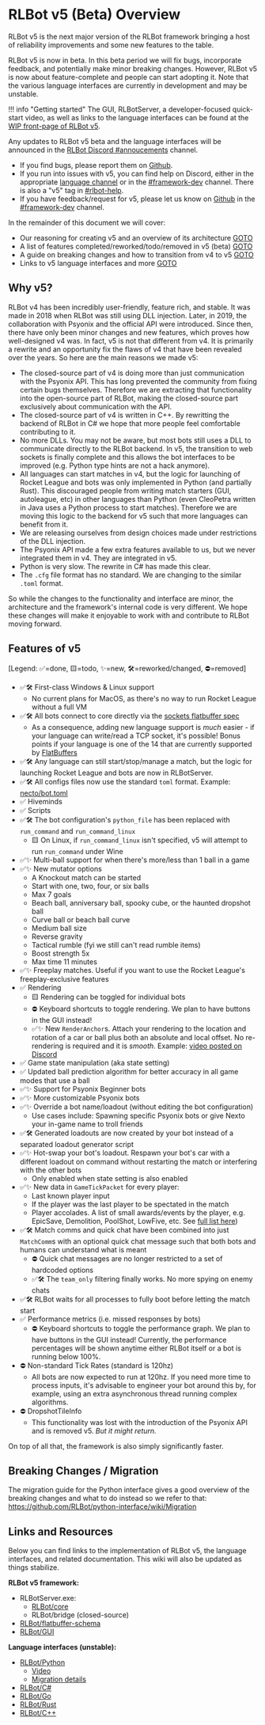 # RLBot v5 (Beta) Overview

RLBot v5 is the next major version of the RLBot framework bringing a host of reliability improvements and some new features to the table.

RLBot v5 is now in beta.
In this beta period we will fix bugs, incorporate feedback, and potentially make minor breaking changes.
However, RLBot v5 is now about feature-complete and people can start adopting it.
Note that the various language interfaces are currently in development and may be unstable.

!!! info "Getting started"
    The GUI, RLBotServer, a developer-focused quick-start video, as well as links to the language interfaces can be found at the [WIP front-page of RLBot v5](https://rlbot.org/v5/).

Any updates to RLBot v5 beta and the language interfaces will be announced in the [RLBot Discord #annoucements](https://discord.com/channels/348658686962696195/352588748401410049) channel.

- If you find bugs, please report them on [Github](https://github.com/RLBot/core/issues).
- If you run into issues with v5, you can find help on Discord, either in the appropriate [language channel](https://discord.com/channels/348658686962696195/446761380654219264) or in the [#framework-dev](https://discord.com/channels/348658686962696195/423167304956903428) channel.
  There is also a "v5" tag in [#rlbot-help](https://discord.com/channels/348658686962696195/1046893399149641799).
- If you have feedback/request for v5, please let us know on [Github](https://github.com/RLBot/core/issues) in the [#framework-dev](https://discord.com/channels/348658686962696195/423167304956903428) channel.

In the remainder of this document we will cover:

- Our reasoning for creating v5 and an overview of its architecture [GOTO](#why-v5)
- A list of features completed/reworked/todo/removed in v5 (beta) [GOTO](#features-of-v5)
- A guide on breaking changes and how to transition from v4 to v5 [GOTO](#breaking-changes-migration)
- Links to v5 language interfaces and more [GOTO](#links-and-resources)

## Why v5?

RLBot v4 has been incredibly user-friendly, feature rich, and stable.
It was made in 2018 when RLBot was still using DLL injection.
Later, in 2019, the collaboration with Psyonix and the official API were introduced.
Since then, there have only been minor changes and new features, which proves how well-designed v4 was.
In fact, v5 is not that different from v4.
It is primarily a rewrite and an opportunity fix the flaws of v4 that have been revealed over the years.
So here are the main reasons we made v5:

- The closed-source part of v4 is doing more than just communication with the Psyonix API.
  This has long prevented the community from fixing certain bugs themselves.
  Therefore we are extracting that functionality into the open-source part of RLBot, making the closed-source part exclusively about communication with the API.
- The closed-source part of v4 is written in C++.
  By rewritting the backend of RLBot in C# we hope that more people feel comfortable contributing to it.
- No more DLLs. You may not be aware, but most bots still uses a DLL to communicate directly to the RLBot backend.
  In v5, the transition to web sockets is finally complete and this allows the bot interfaces to be improved (e.g. Python type hints are not a hack anymore).
- All languages can start matches in v4, but the logic for launching of Rocket League and bots was only implemented in Python (and partially Rust).
  This discouraged people from writing match starters (GUI, autoleague, etc) in other languages than Python (even CleoPetra written in Java uses a Python process to start matches).
  Therefore we are moving this logic to the backend for v5 such that more languages can benefit from it.
- We are releasing ourselves from design choices made under restrictions of the DLL injection.
- The Psyonix API made a few extra features available to us, but we never integrated them in v4. They are integrated in v5.
- Python is very slow. The rewrite in C# has made this clear.
- The `.cfg` file format has no standard. We are changing to the similar `.toml` format.

So while the changes to the functionality and interface are minor, the architecture and the framework's internal code is very different.
We hope these changes will make it enjoyable to work with and contribute to RLBot moving forward.


## Features of v5

[Legend: ✅=done, 🟨=todo, ✨=new, 🛠=reworked/changed, ⛔=removed]

- ✅🛠 First-class Windows & Linux support
    - No current plans for MacOS, as there's no way to run Rocket League without a full VM
- ✅🛠 All bots connect to core directly via the [sockets flatbuffer spec](https://github.com/RLBot/flatbuffers-schema)
    - As a consequence, adding new language support is _much_ easier - if your language can write/read
    a TCP socket, it's possible! Bonus points if your language is one of the 14 that are currently supported
    by [FlatBuffers](https://flatbuffers.dev/usergroup0.html)
- ✅🛠 Any language can still start/stop/manage a match, but the logic for launching Rocket League and bots are now in RLBotServer.
- ✅🛠 All configs files now use the standard `toml` format.
    Example: [necto/bot.toml](https://github.com/RLBot/python-interface/blob/master/tests/necto/bot.toml)
- ✅ Hiveminds
- ✅ Scripts
- ✅🛠 The bot configuration's `python_file` has been replaced with `run_command` and `run_command_linux`
    - 🟨 On Linux, if `run_command_linux` isn't specified, v5 will attempt to run `run_command` under Wine
- ✅✨ Multi-ball support for when there's more/less than 1 ball in a game
- ✅✨ New mutator options
    - A Knockout match can be started
    - Start with one, two, four, or six balls
    - Max 7 goals
    - Beach ball, anniversary ball, spooky cube, or the haunted dropshot ball
    - Curve ball or beach ball curve
    - Medium ball size
    - Reverse gravity
    - Tactical rumble (fyi we still can't read rumble items)
    - Boost strength 5x
    - Max time 11 minutes
- ✅✨ Freeplay matches. Useful if you want to use the Rocket League's freeplay-exclusive features
- ✅ Rendering
    - 🟨 Rendering can be toggled for individual bots
    - ⛔ Keyboard shortcuts to toggle rendering. We plan to have buttons in the GUI instead!
    - ✅✨ New `RenderAnchor`s. Attach your rendering to the location and rotation of a car or ball
    plus both an absolute and local offset. No re-rendering is required and it is _smooth_.
    Example: [video posted on Discord](https://discord.com/channels/348658686962696195/423167304956903428/1254229014084714577)
- ✅ Game state manipulation (aka state setting)
- ✅ Updated ball prediction algorithm for better accuracy in all game modes that use a ball
- ✅✨ Support for Psyonix Beginner bots
- ✅✨ More customizable Psyonix bots
- ✅✨ Override a bot name/loadout (without editing the bot configuration)
    - Use cases include: Spawning specific Psyonix bots or give Nexto your in-game name to troll friends
- ✅🛠 Generated loadouts are now created by your bot instead of a separated loadout generator script
- ✅✨ Hot-swap your bot's loadout. Respawn your bot's car with a different loadout on command without
    restarting the match or interfering with the other bots
    - Only enabled when state setting is also enabled
- ✅✨ New data in `GameTickPacket` for every player:
    - Last known player input
    - If the player was the last player to be spectated in the match
    - Player accolades. A list of small awards/events by the player, e.g. EpicSave, Demolition, PoolShot, LowFive, etc.
    See [full list here](https://github.com/RLBot/flatbuffers-schema/blob/a5fe1788238ba8014d6fa8da3cf554b76fe48c93/rlbot.fbs#L148-L160))
- ✅🛠 Match comms and quick chat have been combined into just `MatchComm`s with an optional quick chat
    message such that both bots and humans can understand what is meant
    - ⛔ Quick chat messages are no longer restricted to a set of hardcoded options
    - ✅🛠 The `team_only` filtering finally works. No more spying on enemy chats
- ✅🛠 RLBot waits for all processes to fully boot before letting the match start
- ✅ Performance metrics (i.e. missed responses by bots)
    - ⛔ Keyboard shortcuts to toggle the performance graph. We plan to have buttons in the GUI instead!
    Currently, the performance percentages will be shown anytime either RLBot itself or a bot is running below 100%.
- ⛔ Non-standard Tick Rates (standard is 120hz)
    - All bots are now expected to run at 120hz. If you need more time to process inputs, it's advisable to
    engineer your bot around this by, for example, using an extra asynchronous thread running complex algorithms.
- ⛔ DropshotTileInfo
    - This functionality was lost with the introduction of the Psyonix API and is removed v5. *But it might return.*

On top of all that, the framework is also simply significantly faster.

## Breaking Changes / Migration

The migration guide for the Python interface gives a good overview of the breaking changes and what to do instead so we refer to that: https://github.com/RLBot/python-interface/wiki/Migration


## Links and Resources

Below you can find links to the implementation of RLBot v5, the language interfaces, and related documentation.
This wiki will also be updated as things stabilize.

**RLBot v5 framework:**

- RLBotServer.exe:
    - [RLBot/core](https://github.com/RLBot/core)
    - RLBot/bridge (closed-source)
- [RLBot/flatbuffer-schema](https://github.com/RLBot/flatbuffers-schema)
- [RLBot/GUI](https://github.com/RLBot/gui)

**Language interfaces (unstable):**

- [RLBot/Python](https://github.com/RLBot/python-interface)
    - [Video](https://youtu.be/GLqvodQ942A?si=IjvvjKeHhKnwrErM)
    - [Migration details](https://github.com/RLBot/python-interface/wiki/Migration)
- [RLBot/C#](https://github.com/RLBot/csharp-interface)
- [RLBot/Go](https://github.com/RLBot/go-interface)
- [RLBot/Rust](https://github.com/RLBot/rust-interface)
- [RLBot/C++](https://github.com/RLBot/cpp-interface)
